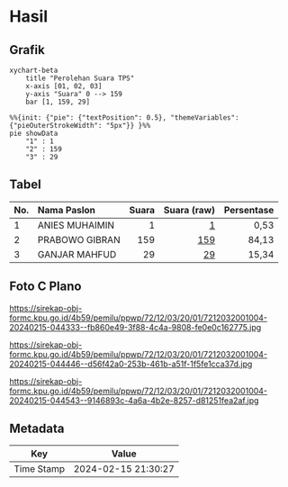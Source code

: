 # Hasil

## Grafik

```mermaid
xychart-beta
    title "Perolehan Suara TPS"
    x-axis [01, 02, 03]
    y-axis "Suara" 0 --> 159
    bar [1, 159, 29]
```

```mermaid
%%{init: {"pie": {"textPosition": 0.5}, "themeVariables": {"pieOuterStrokeWidth": "5px"}} }%%
pie showData
    "1" : 1
    "2" : 159
    "3" : 29
```

## Tabel

| No. | Nama Paslon    | Suara | Suara (raw) | Persentase |
|:--- |:-------------- | -----:| -----------:| ----------:|
| 1   | ANIES MUHAIMIN | 1     | [1][p-1]    | 0,53       |
| 2   | PRABOWO GIBRAN | 159   | [159][p-2]  | 84,13      |
| 3   | GANJAR MAHFUD  | 29    | [29][p-3]   | 15,34      |


[p-1]: https://github.com/gigit-pemilu/pemilu-2024-72-sulawesi-tengah/blob/main/pilpres/hitung-suara/sub/72-sulawesi-tengah/sub/12-morowali-utara/sub/03-lembo-raya/sub/2001-dolupo-karya/sub/004-tps/sub/paslon-1.txt
[p-2]: https://github.com/gigit-pemilu/pemilu-2024-72-sulawesi-tengah/blob/main/pilpres/hitung-suara/sub/72-sulawesi-tengah/sub/12-morowali-utara/sub/03-lembo-raya/sub/2001-dolupo-karya/sub/004-tps/sub/paslon-2.txt
[p-3]: https://github.com/gigit-pemilu/pemilu-2024-72-sulawesi-tengah/blob/main/pilpres/hitung-suara/sub/72-sulawesi-tengah/sub/12-morowali-utara/sub/03-lembo-raya/sub/2001-dolupo-karya/sub/004-tps/sub/paslon-3.txt

## Foto C Plano

https://sirekap-obj-formc.kpu.go.id/4b59/pemilu/ppwp/72/12/03/20/01/7212032001004-20240215-044333--fb860e49-3f88-4c4a-9808-fe0e0c162775.jpg

https://sirekap-obj-formc.kpu.go.id/4b59/pemilu/ppwp/72/12/03/20/01/7212032001004-20240215-044446--d56f42a0-253b-461b-a51f-1f5fe1cca37d.jpg

https://sirekap-obj-formc.kpu.go.id/4b59/pemilu/ppwp/72/12/03/20/01/7212032001004-20240215-044543--9146893c-4a6a-4b2e-8257-d81251fea2af.jpg


## Metadata

| Key        | Value               |
| ---------- | ------------------- |
| Time Stamp | 2024-02-15 21:30:27 |



